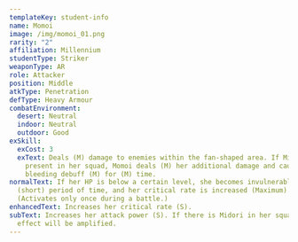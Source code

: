 ```yaml
---
templateKey: student-info
name: Momoi
image: /img/momoi_01.png
rarity: "2"
affiliation: Millennium
studentType: Striker
weaponType: AR
role: Attacker
position: Middle
atkType: Penetration
defType: Heavy Armour
combatEnvironment:
  desert: Neutral
  indoor: Neutral
  outdoor: Good
exSkill:
  exCost: 3
  exText: Deals (M) damage to enemies within the fan-shaped area. If Midori is
    present in her squad, Momoi deals (M) her additional damage and causes
    bleeding debuff (M) for (M) time.
normalText: If her HP is below a certain level, she becomes invulnerable for a
  (short) period of time, and her critical rate is increased (Maximum).
  (Activates only once during a battle.)
enhancedText: Increases her critical rate (S).
subText: Increases her attack power (S). If there is Midori in her squad, the
  effect will be amplified.
---
```

